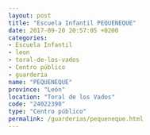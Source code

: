 ```yaml
---
layout: post
title: "Escuela Infantil PEQUENEQUE"
date: 2017-09-20 20:57:05 +0200
categories:
- Escuela Infantil
- leon
- toral-de-los-vados
- Centro público
- guarderia
name: "PEQUENEQUE"
province: "León"
location: "Toral de los Vados"
code: "24022390"
type: "Centro público"
permalink: /guarderias/pequeneque.html
---
```

